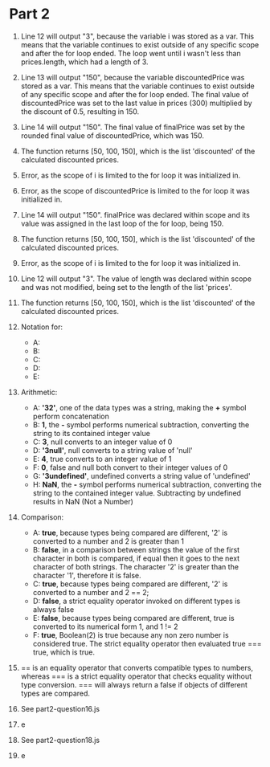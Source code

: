# Part 2

1. Line 12 will output "3", because the variable i was stored as a var. This means that the variable continues to exist outside of any specific scope and after the for loop ended. The loop went until i wasn't less than prices.length, which had a length of 3.

2. Line 13 will output "150", because the variable discountedPrice was stored as a var. This means that the variable continues to exist outside of any specific scope and after the for loop ended. The final value of discountedPrice was set to the last value in prices (300) multiplied by the discount of 0.5, resulting in 150.

3. Line 14 will output "150". The final value of finalPrice was set by the rounded final value of discountedPrice, which was 150.

4. The function returns [50, 100, 150], which is the list 'discounted' of the calculated discounted prices.

5. Error, as the scope of i is limited to the for loop it was initialized in.

6. Error, as the scope of discountedPrice is limited to the for loop it was initialized in.

7. Line 14 will output "150". finalPrice was declared within scope and its value was assigned in the last loop of the for loop, being 150.

8. The function returns [50, 100, 150], which is the list 'discounted' of the calculated discounted prices.

9. Error, as the scope of i is limited to the for loop it was initialized in.

10. Line 12 will output "3". The value of length was declared within scope and was not modified, being set to the length of the list 'prices'.

11. The function returns [50, 100, 150], which is the list 'discounted' of the calculated discounted prices.

12. Notation for:
    * A:
    * B:
    * C:
    * D:
    * E:

13. Arithmetic:
    * A: **'32'**, one of the data types was a string, making the **+** symbol perform concatenation
    * B: **1**, the **-** symbol performs numerical subtraction, converting the string to its contained integer value
    * C: **3**, null converts to an integer value of 0
    * D: **'3null'**, null converts to a string value of 'null'
    * E: **4**, true converts to an integer value of 1
    * F: **0**, false and null both convert to their integer values of 0
    * G: **'3undefined'**, undefined converts a string value of 'undefined'
    * H: **NaN**, the **-** symbol performs numerical subtraction, converting the string to the contained integer value. Subtracting by undefined results in NaN (Not a Number)

14. Comparison:
    * A: **true**, because types being compared are different, '2' is converted to a number and 2 is greater than 1
    * B: **false**, in a comparison between strings the value of the first character in both is compared, if equal then it goes to the next character of both strings. The character '2' is greater than the character '1', therefore it is false.
    * C: **true**, because types being compared are different, '2'  is converted to a number and 2 == 2;
    * D: **false**, a strict equality operator invoked on different types is always false
    * E: **false**, because types being compared are different, true is converted to its numerical form 1, and 1 != 2
    * F: **true**, Boolean(2) is true because any non zero number is considered true. The strict equality operator then evaluated true === true, which is true.

15. == is an equality operator that converts compatible types to numbers, whereas === is a strict equality operator that checks equality without type conversion. === will always return a false if objects of different types are compared.

16. See part2-question16.js

17. e

18. See part2-question18.js

19. e
